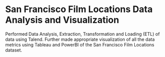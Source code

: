 # San Francisco Film Locations Data Analysis and Visualization
 Performed Data Analysis, Extraction, Transformation and Loading (ETL) of data using Talend. Further made appropriate visualization of all the data metrics using Tableau and PowerBI of the San Francisco Film Locations dataset. 
